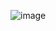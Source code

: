 ![image](https://github.com/GustavoPenaBeltrami/GustavoPenaBeltrami/assets/68975605/b90eacd2-bc51-42cf-823c-603a8695e434)


<!--
**GustavoPenaBeltrami/GustavoPenaBeltrami** is a ✨ _special_ ✨ repository because its `README.md` (this file) appears on your GitHub profile.

Here are some ideas to get you started:

- 🔭 I’m currently working on ...
- 🌱 I’m currently learning ...
- 👯 I’m looking to collaborate on ...
- 🤔 I’m looking for help with ...
- 💬 Ask me about ...
- 📫 How to reach me: ...
- 😄 Pronouns: ...
- ⚡ Fun fact: ...
-->
